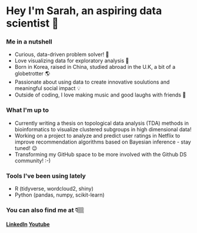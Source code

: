 <link href="profile.css" rel="stylesheet"></link>

# Hey I'm Sarah, an aspiring data scientist 🚀

### Me in a nutshell

- Curious, data-driven problem solver! 💫
- Love visualizing data for exploratory analysis 🔮
- Born in Korea, raised in China, studied abroad in the U.K, a bit of a globetrotter 🌎
- Passionate about using data to create innovative soulutions and meaningful social impact 💡
- Outside of coding, I love making music and good laughs with friends 🥸

### What I'm up to

- Currently writing a thesis on topological data analysis (TDA) methods in bioinformatics to visualize clustered subgroups in high dimensional data!
- Working on a project to analyze and predict user ratings in Netflix to improve recommendation algorithms based on Bayesian inference - stay tuned! 😉
- Transforming my GitHub space to be more involved with the Github DS community! :-)

### Tools I've been using lately
- R (tidyverse, wordcloud2, shiny)
- Python (pandas, numpy, scikit-learn)

### You can also find me at 👇🏼

#### [LinkedIn](https://www.linkedin.com/in/sarahheayoon/) [Youtube](https://www.youtube.com/watch?v=HOhMqAUpU2U&ab_channel=twntysvwn)
